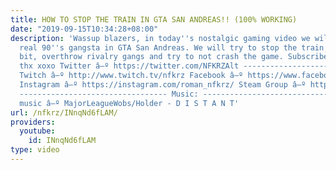 ```yaml
---
title: HOW TO STOP THE TRAIN IN GTA SAN ANDREAS!! (100% WORKING)
date: "2019-09-15T10:34:28+08:00"
description: 'Wassup blazers, in today''s nostalgic gaming video we will become a
  real 90''s gangsta in GTA San Andreas. We will try to stop the train, workout a
  bit, overthrow rivalry gangs and try to not crash the game. Subscribe, like, comment
  thx xoxo Twitter â–º https://twitter.com/NFKRZAlt ---------------------------------
  Twitch â–º http://www.twitch.tv/nfkrz Facebook â–º https://www.facebook.com/NFKRZ1
  Instagram â–º https://instagram.com/roman_nfkrz/ Steam Group â–º http://steamcommunity.com/groups/nfkrzgroup
  --------------------------------- Music: --------------------------------- Outro
  music â–º MajorLeagueWobs/Holder - D I S T A N T'
url: /nfkrz/INnqNd6fLAM/
providers:
  youtube:
    id: INnqNd6fLAM
type: video
---
```

